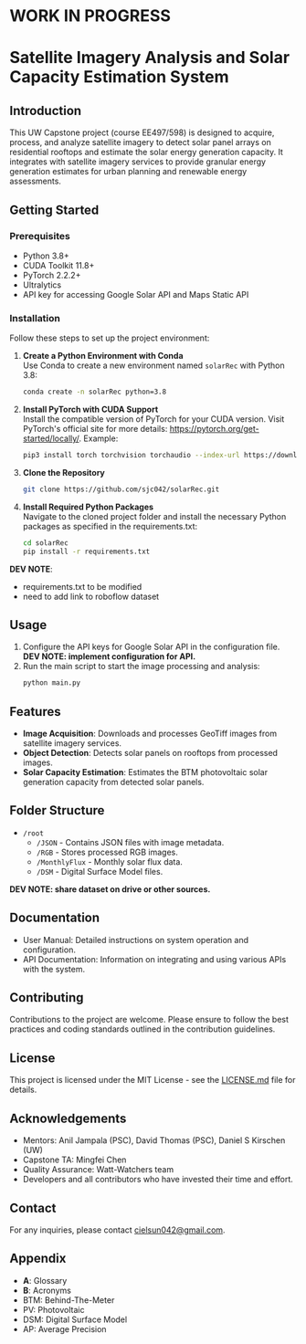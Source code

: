 # WORK IN PROGRESS
# Satellite Imagery Analysis and Solar Capacity Estimation System 

## Introduction
This UW Capstone project (course EE497/598) is designed to acquire, process, and analyze satellite imagery to detect solar panel arrays on residential rooftops and estimate the solar energy generation capacity. It integrates with satellite imagery services to provide granular energy generation estimates for urban planning and renewable energy assessments.

## Getting Started

### Prerequisites
- Python 3.8+
- CUDA Toolkit 11.8+
- PyTorch 2.2.2+
- Ultralytics
- API key for accessing Google Solar API and Maps Static API

### Installation
Follow these steps to set up the project environment:

1. **Create a Python Environment with Conda**  
   Use Conda to create a new environment named `solarRec` with Python 3.8:
   ```bash
   conda create -n solarRec python=3.8
   ```
2. **Install PyTorch with CUDA Support**  
    Install the compatible version of PyTorch for your CUDA version. Visit PyTorch's official site for more details: https://pytorch.org/get-started/locally/. Example:
    ```bash
    pip3 install torch torchvision torchaudio --index-url https://download.pytorch.org/whl/cu118
    ```
3. **Clone the Repository**  
    ```bash
    git clone https://github.com/sjc042/solarRec.git
    ```
4. **Install Required Python Packages**  
Navigate to the cloned project folder and install the necessary Python packages as specified in the requirements.txt:
    ```bash
    cd solarRec
    pip install -r requirements.txt
    ```
**DEV NOTE**:  
- requirements.txt to be modified
- need to add link to roboflow dataset


## Usage
1. Configure the API keys for Google Solar API in the configuration file.
**DEV NOTE: implement configuration for API.**
2. Run the main script to start the image processing and analysis:
    ```bash
    python main.py
    ```

## Features
- **Image Acquisition**: Downloads and processes GeoTiff images from satellite imagery services.
- **Object Detection**: Detects solar panels on rooftops from processed images.
- **Solar Capacity Estimation**: Estimates the BTM photovoltaic solar generation capacity from detected solar panels.

## Folder Structure
- `/root`
    - `/JSON` - Contains JSON files with image metadata.
    - `/RGB` - Stores processed RGB images.
    - `/MonthlyFlux` - Monthly solar flux data.
    - `/DSM` - Digital Surface Model files.

**DEV NOTE: share dataset on drive or other sources.**

## Documentation
- User Manual: Detailed instructions on system operation and configuration.
- API Documentation: Information on integrating and using various APIs with the system.

## Contributing
Contributions to the project are welcome. Please ensure to follow the best practices and coding standards outlined in the contribution guidelines.

## License
This project is licensed under the MIT License - see the [LICENSE.md](LICENSE.md) file for details.

## Acknowledgements
- Mentors: Anil Jampala (PSC), David Thomas (PSC), Daniel S Kirschen (UW)
- Capstone TA: Mingfei Chen
- Quality Assurance: Watt-Watchers team
- Developers and all contributors who have invested their time and effort.

## Contact
For any inquiries, please contact [cielsun042@gmail.com](mailto:cielsun042@gmail.com).

## Appendix
- **A**: Glossary
- **B**: Acronyms
- BTM: Behind-The-Meter
- PV: Photovoltaic
- DSM: Digital Surface Model
- AP: Average Precision
